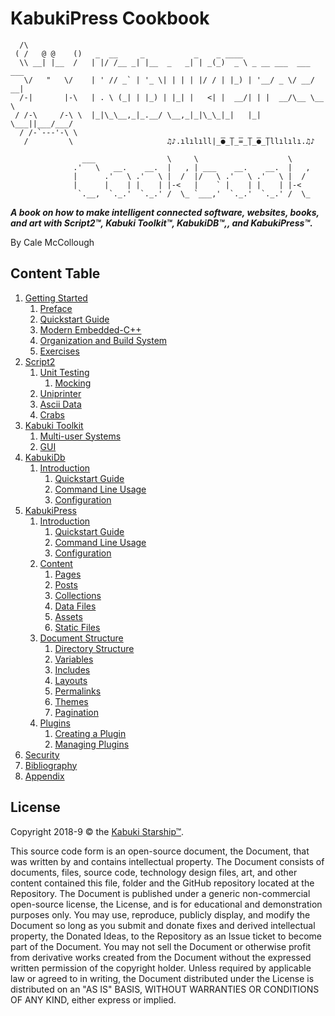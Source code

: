 # KabukiPress Cookbook

```AsciiArt
  /\
 ( /   @ @    ()   _  __     _           _    _ ____
  \\ __| |__  /   | |/ /__ _| |__  _   _| | _(_)  _ \ _ __ ___  ___ ___
   \/   "   \/    | ' // _` | '_ \| | | | |/ / | |_) | '__/ _ \/ __/ __|
  /-|       |-\   | . \ (_| | |_) | |_| |   <| |  __/| | |  __/\__ \__ \
 / /-\     /-\ \  |_|\_\__,_|_.__/ \__,_|_|\_\_|_|   |_|  \___||___/___/
  / /-`---'-\ \  
   /         \                     ♫♪.ılılıll|̲̅̅●̲̅̅|̲̅̅=̲̅̅|̲̅̅●̲̅̅|llılılı.♫♪

                ___                \     \                    \
              .'   \   __.    __.  |   , | ___    __.    __.  |   ,
              |      .'   \ .'   \ |  /  |/   \ .'   \ .'   \ |  /
              |      |    | |    | |-<   |    ` |    | |    | |-<  
               `.__,  `._.'  `._.' /  \_ `___,'  `._.'  `._.' /  \_
```

***A book on how to make intelligent connected software, websites, books, and art with Script2™, Kabuki Toolkit™, KabukiDB™,, and KabukiPress™.***

By Cale McCollough

## Content Table

1. [Getting Started](./getting_started)
   1. [Preface](./getting_started/preface)
   1. [Quickstart Guide](./getting_started/quickstart_guide)
   1. [Modern Embedded-C++](./getting_started/modern_embedded-cpp)
   1. [Organization and Build System](./getting_started/organization_and_build_system)
   1. [Exercises](./getting_started/exercises)
1. [Script2](./script2/)
   1. [Unit Testing](./unit_testing)
      1. [Mocking](./script2/mocking)
   1. [Uniprinter](./script2/uniprinter)
   1. [Ascii Data](./script2/ascii_data)
   1. [Crabs](./crabs)
1. [Kabuki Toolkit](./kt)
   1. [Multi-user Systems](./kt/multi-user_systems)
   1. [GUI](./kt/gui)
1. [KabukiDb](./kabuki.db)
   1. [Introduction](./kabuki.db/introduction)
      1. [Quickstart Guide](./kabuki.db/introduction/quickstart_guide)
      1. [Command Line Usage](./kabuki.db/introduction/command_line_usage)
      1. [Configuration](./kabuki.db/introduction/configuration)
1. [KabukiPress](./kabuki.press)
   1. [Introduction](./kabuki.press/introduction)
      1. [Quickstart Guide](./kabuki.press/introduction/quickstart_guide)
      1. [Command Line Usage](./kabuki.press/introduction/command_line_usage)
      1. [Configuration](./kabuki.press/introduction/configuration)
   1. [Content](./kabuki.press/content)
      1. [Pages](./kabuki.press/content/pages)
      1. [Posts](./kabuki.press/content/posts)
      1. [Collections](./kabuki.press/content/collections)
      1. [Data Files](./kabuki.press/content/data_files)
      1. [Assets](./kabuki.press/content/assets)
      1. [Static Files](./kabuki.press/content/static_files)
   1. [Document Structure](./kabuki.press/document_structure)
      1. [Directory Structure](./kabuki.press/document_structure/directory_structure)
      1. [Variables](./kabuki.press/document_structure/variables)
      1. [Includes](./kabuki.press/document_structure/includes)
      1. [Layouts](./kabuki.press/document_structure/layouts)
      1. [Permalinks](./kabuki.press/document_structure/permalinks)
      1. [Themes](./kabuki.press/document_structure/themes)
      1. [Pagination](./kabuki.press/document_structure/pagination)
   1. [Plugins](./kabuki.press/plugins)
      1. [Creating a Plugin](./kabuki.press/plugins/creating_a_plugin)
      1. [Managing Plugins](./kabuki.press/plugins/managing_plugins)
1. [Security](./security)
1. [Bibliography](./bibliography)
1. [Appendix](./appendix)

## License

Copyright 2018-9 © the [Kabuki Starship™](https://kabukistarship.com).

This source code form is an open-source document, the Document, that was written by and contains intellectual property. The Document consists of documents, files, source code, technology design files, art, and other content contained this file, folder and the GitHub repository located at the Repository. The Document is published under a generic non-commercial open-source license, the License, and is for educational and demonstration purposes only. You may use, reproduce, publicly display, and modify the Document so long as you submit and donate fixes and derived intellectual property, the Donated Ideas, to the Repository as an Issue ticket to become part of the Document. You may not sell the Document or otherwise profit from derivative works created from the Document without the expressed written permission of the copyright holder. Unless required by applicable law or agreed to in writing, the Document distributed under the License is distributed on an "AS IS" BASIS, WITHOUT WARRANTIES OR CONDITIONS OF ANY KIND, either express or implied.
